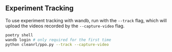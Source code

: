 ## Experiment Tracking

To use experiment tracking with wandb, run with the `--track` flag, which will
upload the videos recorded by the `--capture-video` flag.
```bash
poetry shell
wandb login # only required for the first time
python cleanrl/ppo.py --track --capture-video
```


<script id="asciicast-443626" src="https://asciinema.org/a/443626.js" async></script>
